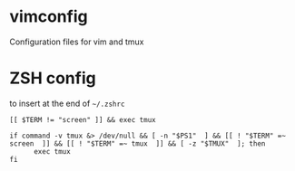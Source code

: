 # vimconfig
Configuration files for vim and tmux

# ZSH config

to insert at the end of `~/.zshrc`
```
[[ $TERM != "screen" ]] && exec tmux

if command -v tmux &> /dev/null && [ -n "$PS1"  ] && [[ ! "$TERM" =~ screen  ]] && [[ ! "$TERM" =~ tmux  ]] && [ -z "$TMUX"  ]; then
	  exec tmux
fi
```
